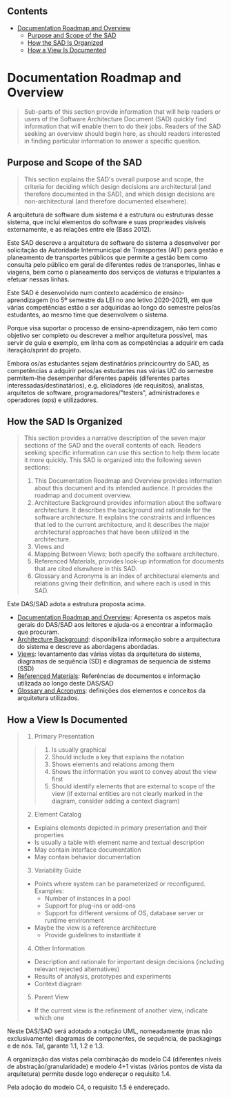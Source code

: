 ## Contents
- [Documentation Roadmap and Overview](#documentation-roadmap-and-overview)
	- [Purpose and Scope of the SAD](#purpose-and-scope-of-the-sad)
	- [How the SAD Is Organized](#how-the-sad-is-organized)
	- [How a View Is Documented](#how-a-view-is-documented)

# Documentation Roadmap and Overview

> Sub-parts of this section provide information that will help readers or users of the Software Architecture Document (SAD) quickly find information that will enable them to do their jobs. Readers of the SAD seeking an overview should begin here, as should readers interested in finding particular information to answer a specific question.

## Purpose and Scope of the SAD
> This section explains the SAD's overall purpose and scope, the criteria for deciding which design decisions are architectural (and therefore documented in the SAD), and which design decisions are non-architectural (and therefore documented elsewhere).

A arquitetura de software dum sistema é a estrutura ou estruturas desse sistema, que inclui elementos do software e suas proprieades visíveis externamente, e as relações entre ele (Bass 2012).

Este SAD descreve a arquitetura de software do sistema a desenvolver por solicitação da Autoridade Intermunicipal de Transportes (AIT) para gestão e planeamento de transportes públicos que permite a gestão bem como consulta pelo público em geral de diferentes redes de transportes, linhas e viagens, bem como o planeamento dos serviços de viaturas e tripulantes a efetuar nessas linhas.

Este SAD é desenvolvido num contexto académico de ensino-aprendizagem (no 5º semestre da LEI no ano letivo 2020-2021), em que várias competências estão a ser adquiridas ao longo do semestre pelos/as estudantes, ao mesmo time que desenvolvem o sistema.

Porque visa suportar o processo de ensino-aprendizagem, não tem como objetivo ser completo ou descrever a melhor arquitetura possível, mas servir de guia e exemplo, em linha com as competências a adquirir em cada iteração/sprint do projeto.

Embora os/as estudantes sejam destinatários princicountry do SAD, as competências a adquirir pelos/as estudantes nas várias UC do semestre permitem-lhe desempenhar diferentes papéis (diferentes partes interessadas/destinatários), e.g. eliciadores (de requisitos), analistas, arquitetos de software, programadores/"testers", administradores e operadores (ops) e utilizadores.

## How the SAD Is Organized
>This section provides a narrative description of the seven major sections of the SAD and the overall contents of each. Readers seeking specific information can use this section to help them locate it more quickly.
>This SAD is organized into the following seven sections:
> 1. This Documentation Roadmap and Overview provides information about this document and its intended audience. It provides the roadmap and document overview.
> 2. Architecture Background provides information about the software architecture. It describes the background and rationale for the software architecture. It explains the constraints and influences that led to the current architecture, and it describes the major architectural approaches that have been utilized in the architecture.
> 3. Views and
> 4. Mapping Between Views; both specify the software architecture.
> 5. Referenced Materials, provides look-up information for documents that are cited elsewhere in this SAD.
> 6. Glossary and Acronyms is an index of architectural elements and relations giving their definition, and where each is used in this SAD.

Este DAS/SAD adota a estrutura proposta acima.

- [Documentation Roadmap and Overview](RoadmapOverview.md): Apresenta os aspetos mais gerais do DAS/SAD aos leitores e ajuda-os a encontrar a informação que procuram.
- [Architecture Background](Background.md): disponibiliza informação sobre a arquitectura do sistema
e descreve as abordagens abordadas.
- [Views](Views.md): levantamento das várias vistas da arquitetura do sistema, diagramas de sequência (SD)
  e diagramas de sequencia de sistema (SSD)
- [Referenced Materials](References.md): Referências de documentos e informação utilizada ao longo deste DAS/SAD
- [Glossary and Acronyms](Gloassary&Acronyms.md): definições dos elementos e conceitos da arquitetura utilizados. 

## How a View Is Documented
>1. Primary Presentation
>> 1. Is usually graphical
>> 2. Should include a key that explains the notation
>> 3. Shows elements and relations among them
>> 4. Shows the information you want to convey about the view first
>> 5. Should identify elements that are external to scope of the view (if external entities are not clearly marked in the diagram, consider adding a context diagram)
> 2. Element Catalog
>	- Explains elements depicted in primary presentation and their properties
>	- Is usually a table with element name and textual description
>	- May contain interface documentation
>	- May contain behavior documentation
> 3. Variability Guide
>	- Points where system can be parameterized or reconfigured. Examples:
>		- Number of instances in a pool
>		- Support for plug-ins or add-ons
>		- Support for different versions of OS, database server or runtime environment
>	- Maybe the view is a reference architecture
>		- Provide guidelines to instantiate it
> 4. Other Information
>	- Description and rationale for important design decisions (including relevant rejected alternatives)
>	- Results of analysis, prototypes and experiments
>	- Context diagram
> 5. Parent View
>	- If the current view is the refinement of another view, indicate which one

Neste DAS/SAD será adotado a notação UML, nomeadamente (mas não exclusivamente) diagramas de componentes, de sequência, de packagings e de nós. Tal, garante 1.1, 1.2 e 1.3.

A organização das vistas pela combinação do modelo C4 (diferentes níveis de abstração/granularidade) e modelo 4+1 vistas (vários pontos de vista da arquitetura) permite desde logo endereçar o requisito 1.4.

Pela adoção do modelo C4, o requisito 1.5 é endereçado.
